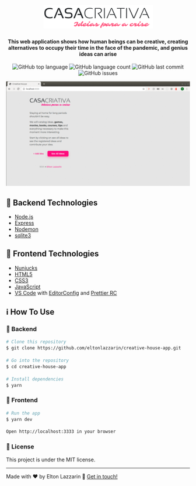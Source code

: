 <h1 align="center">
  <img src="https://github.com/eltonlazzarin/creative-house-app/blob/master/public/img/logo.png" alt="Logo" />
  <br>
</h1>

<h4 align="center">
  This web application shows how human beings can be creative, creating alternatives to occupy their time in the face of the pandemic, and genius ideas can arise
</h4>
<p align="center">
  <img alt="GitHub top language" src="https://img.shields.io/github/languages/top/eltonlazzarin/creative-house-app">

  <img alt="GitHub language count" src="https://img.shields.io/github/languages/count/eltonlazzarin/creative-house-app">

  <img alt="GitHub last commit" src="https://img.shields.io/github/last-commit/eltonlazzarin/creative-house-app">

  <img alt="GitHub issues" src="https://img.shields.io/github/issues/eltonlazzarin/creative-house-app">

<p align="center">
<img alt="Main Page" src="https://github.com/eltonlazzarin/creative-house-app/blob/master/screenshots/creativehouseweb.gif">

## :rocket: Backend Technologies

- [Node.js](https://nodejs.org/)
- [Express](https://github.com/expressjs/express)
- [Nodemon](https://nodemon.io/)
- [sqlite3](https://github.com/sqlite/sqlite)

## :rocket: Frontend Technologies

- [Nunjucks](https://mozilla.github.io/nunjucks/)
- [HTML5](https://developer.mozilla.org/en-US/docs/Web/Guide/HTML/HTML5)
- [CSS3](https://developer.mozilla.org/en-US/docs/Archive/CSS3)
- [JavaScript](https://developer.mozilla.org/en-US/docs/Web/JavaScript)
- [VS Code](https://code.visualstudio.com) with [EditorConfig](https://marketplace.visualstudio.com/items?itemName=EditorConfig.EditorConfig) and [Prettier RC](https://github.com/prettier/prettier)

## :information_source: How To Use

### :rocket: Backend

```bash
# Clone this repository
$ git clone https://github.com/eltonlazzarin/creative-house-app.git

# Go into the repository
$ cd creative-house-app

# Install dependencies
$ yarn
```

### :rocket: Frontend

```bash
# Run the app
$ yarn dev

Open http://localhost:3333 in your browser
```

### :memo: License

This project is under the MIT license.

---

Made with ♥ by Elton Lazzarin :wave: [Get in touch!](https://www.linkedin.com/in/eltonlazzarin/)
